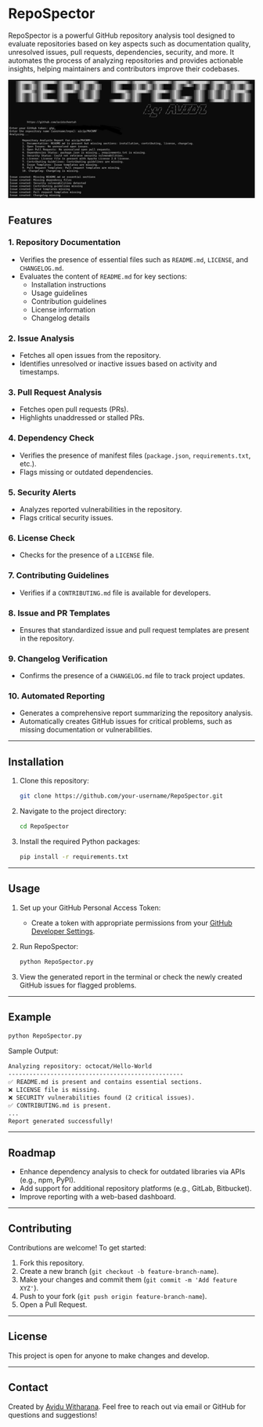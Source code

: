 # RepoSpector

RepoSpector is a powerful GitHub repository analysis tool designed to evaluate repositories based on key aspects such as documentation quality, unresolved issues, pull requests, dependencies, security, and more. It automates the process of analyzing repositories and provides actionable insights, helping maintainers and contributors improve their codebases.

![RepoSpector Screenshot](Screenshot.jpg)
## Features

### 1. Repository Documentation
- Verifies the presence of essential files such as `README.md`, `LICENSE`, and `CHANGELOG.md`.
- Evaluates the content of `README.md` for key sections:
  - Installation instructions
  - Usage guidelines
  - Contribution guidelines
  - License information
  - Changelog details

### 2. Issue Analysis
- Fetches all open issues from the repository.
- Identifies unresolved or inactive issues based on activity and timestamps.

### 3. Pull Request Analysis
- Fetches open pull requests (PRs).
- Highlights unaddressed or stalled PRs.

### 4. Dependency Check
- Verifies the presence of manifest files (`package.json`, `requirements.txt`, etc.).
- Flags missing or outdated dependencies.

### 5. Security Alerts
- Analyzes reported vulnerabilities in the repository.
- Flags critical security issues.

### 6. License Check
- Checks for the presence of a `LICENSE` file.

### 7. Contributing Guidelines
- Verifies if a `CONTRIBUTING.md` file is available for developers.

### 8. Issue and PR Templates
- Ensures that standardized issue and pull request templates are present in the repository.

### 9. Changelog Verification
- Confirms the presence of a `CHANGELOG.md` file to track project updates.

### 10. Automated Reporting
- Generates a comprehensive report summarizing the repository analysis.
- Automatically creates GitHub issues for critical problems, such as missing documentation or vulnerabilities.

---

## Installation

1. Clone this repository:
   ```bash
   git clone https://github.com/your-username/RepoSpector.git
   ```

2. Navigate to the project directory:
   ```bash
   cd RepoSpector
   ```

3. Install the required Python packages:
   ```bash
   pip install -r requirements.txt
   ```

---

## Usage

1. Set up your GitHub Personal Access Token:
   - Create a token with appropriate permissions from your [GitHub Developer Settings](https://github.com/settings/tokens).

2. Run RepoSpector:
   ```bash
   python RepoSpector.py
   ```

3. View the generated report in the terminal or check the newly created GitHub issues for flagged problems.

---

## Example

```bash
python RepoSpector.py
```

Sample Output:
```
Analyzing repository: octocat/Hello-World
--------------------------------------------------
✅ README.md is present and contains essential sections.
❌ LICENSE file is missing.
❌ SECURITY vulnerabilities found (2 critical issues).
✅ CONTRIBUTING.md is present.
...
Report generated successfully!
```

---

## Roadmap
- Enhance dependency analysis to check for outdated libraries via APIs (e.g., npm, PyPI).
- Add support for additional repository platforms (e.g., GitLab, Bitbucket).
- Improve reporting with a web-based dashboard.

---

## Contributing

Contributions are welcome! To get started:
1. Fork this repository.
2. Create a new branch (`git checkout -b feature-branch-name`).
3. Make your changes and commit them (`git commit -m 'Add feature XYZ'`).
4. Push to your fork (`git push origin feature-branch-name`).
5. Open a Pull Request.

---

## License

This project is open for anyone to make changes and develop.

---

## Contact

Created by [Avidu Witharana](https://github.com/avidzcheetah). Feel free to reach out via email or GitHub for questions and suggestions!
